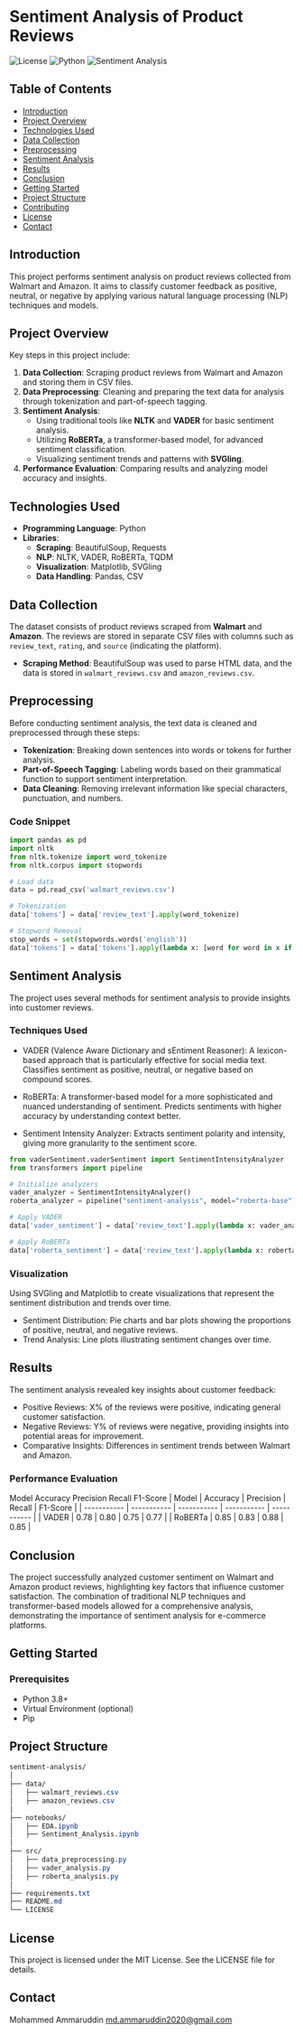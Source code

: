 # Sentiment Analysis of Product Reviews

![License](https://img.shields.io/badge/license-MIT-blue.svg)
![Python](https://img.shields.io/badge/python-3.8%2B-blue.svg)
![Sentiment Analysis](https://img.shields.io/badge/Sentiment-Analysis-brightgreen.svg)

## Table of Contents

- [Introduction](#introduction)
- [Project Overview](#project-overview)
- [Technologies Used](#technologies-used)
- [Data Collection](#data-collection)
- [Preprocessing](#preprocessing)
- [Sentiment Analysis](#sentiment-analysis)
- [Results](#results)
- [Conclusion](#conclusion)
- [Getting Started](#getting-started)
- [Project Structure](#project-structure)
- [Contributing](#contributing)
- [License](#license)
- [Contact](#contact)

## Introduction

This project performs sentiment analysis on product reviews collected from Walmart and Amazon. It aims to classify customer feedback as positive, neutral, or negative by applying various natural language processing (NLP) techniques and models.

## Project Overview

Key steps in this project include:

1. **Data Collection**: Scraping product reviews from Walmart and Amazon and storing them in CSV files.
2. **Data Preprocessing**: Cleaning and preparing the text data for analysis through tokenization and part-of-speech tagging.
3. **Sentiment Analysis**:
   - Using traditional tools like **NLTK** and **VADER** for basic sentiment analysis.
   - Utilizing **RoBERTa**, a transformer-based model, for advanced sentiment classification.
   - Visualizing sentiment trends and patterns with **SVGling**.
4. **Performance Evaluation**: Comparing results and analyzing model accuracy and insights.

## Technologies Used

- **Programming Language**: Python
- **Libraries**:
  - **Scraping**: BeautifulSoup, Requests
  - **NLP**: NLTK, VADER, RoBERTa, TQDM
  - **Visualization**: Matplotlib, SVGling
  - **Data Handling**: Pandas, CSV

## Data Collection

The dataset consists of product reviews scraped from **Walmart** and **Amazon**. The reviews are stored in separate CSV files with columns such as `review_text`, `rating`, and `source` (indicating the platform).

- **Scraping Method**: BeautifulSoup was used to parse HTML data, and the data is stored in `walmart_reviews.csv` and `amazon_reviews.csv`.

## Preprocessing

Before conducting sentiment analysis, the text data is cleaned and preprocessed through these steps:

- **Tokenization**: Breaking down sentences into words or tokens for further analysis.
- **Part-of-Speech Tagging**: Labeling words based on their grammatical function to support sentiment interpretation.
- **Data Cleaning**: Removing irrelevant information like special characters, punctuation, and numbers.

### Code Snippet

```python
import pandas as pd
import nltk
from nltk.tokenize import word_tokenize
from nltk.corpus import stopwords

# Load data
data = pd.read_csv('walmart_reviews.csv')

# Tokenization
data['tokens'] = data['review_text'].apply(word_tokenize)

# Stopword Removal
stop_words = set(stopwords.words('english'))
data['tokens'] = data['tokens'].apply(lambda x: [word for word in x if word not in stop_words])
```
## Sentiment Analysis
The project uses several methods for sentiment analysis to provide insights into customer reviews.

### Techniques Used
- VADER (Valence Aware Dictionary and sEntiment Reasoner):
A lexicon-based approach that is particularly effective for social media text.
Classifies sentiment as positive, neutral, or negative based on compound scores.

- RoBERTa:
A transformer-based model for a more sophisticated and nuanced understanding of sentiment.
Predicts sentiments with higher accuracy by understanding context better.

- Sentiment Intensity Analyzer:
Extracts sentiment polarity and intensity, giving more granularity to the sentiment score.
```python
from vaderSentiment.vaderSentiment import SentimentIntensityAnalyzer
from transformers import pipeline

# Initialize analyzers
vader_analyzer = SentimentIntensityAnalyzer()
roberta_analyzer = pipeline("sentiment-analysis", model="roberta-base")

# Apply VADER
data['vader_sentiment'] = data['review_text'].apply(lambda x: vader_analyzer.polarity_scores(x)['compound'])

# Apply RoBERTa
data['roberta_sentiment'] = data['review_text'].apply(lambda x: roberta_analyzer(x)[0]['label'])
```
### Visualization
Using SVGling and Matplotlib to create visualizations that represent the sentiment distribution and trends over time.

- Sentiment Distribution: Pie charts and bar plots showing the proportions of positive, neutral, and negative reviews.
- Trend Analysis: Line plots illustrating sentiment changes over time.

## Results
The sentiment analysis revealed key insights about customer feedback:

- Positive Reviews: X% of the reviews were positive, indicating general customer satisfaction.
- Negative Reviews: Y% of reviews were negative, providing insights into potential areas for improvement.
- Comparative Insights: Differences in sentiment trends between Walmart and Amazon.
### Performance Evaluation
Model	Accuracy	Precision	Recall	F1-Score
| Model | Accuracy | Precision | Recall | F1-Score |
| ----------- | ----------- | ----------- | ----------- | ----------- |
| VADER | 0.78 | 0.80 | 0.75 | 0.77 |
| RoBERTa | 0.85 | 0.83 | 0.88 | 0.85 |
## Conclusion
The project successfully analyzed customer sentiment on Walmart and Amazon product reviews, highlighting key factors that influence customer satisfaction. The combination of traditional NLP techniques and transformer-based models allowed for a comprehensive analysis, demonstrating the importance of sentiment analysis for e-commerce platforms.
## Getting Started

### Prerequisites
- Python 3.8+
- Virtual Environment (optional)
- Pip

## Project Structure
```css
sentiment-analysis/
│
├── data/
│   ├── walmart_reviews.csv
│   ├── amazon_reviews.csv
│
├── notebooks/
│   ├── EDA.ipynb
│   ├── Sentiment_Analysis.ipynb
│
├── src/
│   ├── data_preprocessing.py
│   ├── vader_analysis.py
│   ├── roberta_analysis.py
│
├── requirements.txt
├── README.md
└── LICENSE
```
## License
This project is licensed under the MIT License. See the LICENSE file for details.

## Contact
Mohammed Ammaruddin
md.ammaruddin2020@gmail.com
